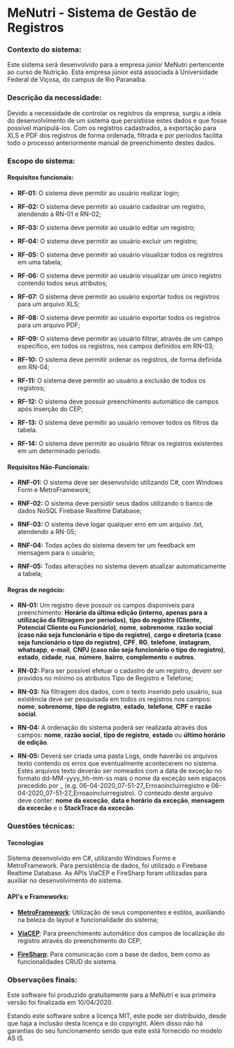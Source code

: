# MeNutri - Sistema de Gestão de Registros

### Contexto do sistema:
Este sistema será desenvolvido para a empresa júnior MeNutri pertencente ao curso de Nutrição. Esta empresa júnior está associada à Universidade Federal de Viçosa, do campus de Rio Paranaíba.

### Descrição da necessidade:
Devido a necessidade de controlar os registros da empresa, surgiu a ideia do desenvolvimento de um sistema que persistisse estes dados e que fosse possível manipulá-los. Com os registros cadastrados, a exportação para XLS e PDF dos registros de forma ordenada, filtrada e por períodos facilita todo o processo anteriormente manual de preenchimento destes dados.

### Escopo do sistema:

#### Requisitos funcionais:

- **RF-01:** O sistema deve permitir ao usuário realizar login;

- **RF-02:** O sistema deve permitir ao usuário cadastrar um registro, atendendo à RN-01 e RN-02;

- **RF-03:** O sistema deve permitir ao usuário editar um registro;

- **RF-04:** O sistema deve permitir ao usuário excluir um registro;

- **RF-05:** O sistema deve permitir ao usuário visualizar todos os registros em uma tabela;

- **RF-06:** O sistema deve permitir ao usuário visualizar um único registro contendo todos seus atributos;

- **RF-07:** O sistema deve permitir ao usuário exportar todos os registros para um arquivo XLS;

- **RF-08:** O sistema deve permitir ao usuário exportar todos os registros para um arquivo PDF;

- **RF-09:** O sistema deve permitir ao usuário filtrar, através de um campo específico, em todos os registros, nos campos definidos em RN-03;

- **RF-10:** O sistema deve permitir ordenar os registros, de forma definida em RN-04;

- **RF-11:** O sistema deve permitir ao usuário a exclusão de todos os registros;

- **RF-12:** O sistema deve possuir preenchimento automático de campos após inserção do CEP;

- **RF-13:** O sistema deve permitir ao usuário remover todos os filtros da tabela.

- **RF-14:** O sistema deve permitir ao usuário filtrar os registros existentes em um determinado período.

#### Requisitos Não-Funcionais:

- **RNF-01:** O sistema deve ser desenvolvido utilizando C#, com Windows Form e MetroFramework;

- **RNF-02:** O sistema deve persistir seus dados utilizando o banco de dados NoSQL Firebase Realtime Database;

- **RNF-03:** O sistema deve logar qualquer erro em um arquivo .txt, atendendo a RN-05;

- **RNF-04:** Todas ações do sistema devem ter um feedback em mensagem para o usuário;

- **RNF-05:** Todas alterações no sistema devem atualizar automaticamente a tabela;

#### Regras de negócio:

- **RN-01:** Um registro deve possuir os campos disponíveis para preenchimento: **Horário da última edição (interno, apenas para a utilização da filtragem por períodos)**, **tipo do registro (Cliente, Potencial Cliente ou Funcionário)**, **nome**, **sobrenome**, **razão social (caso não seja funcionário o tipo do registro)**, **cargo e diretoria (caso seja funcionário o tipo do registro)**, **CPF**, **RG**, **telefone**, **instagram**, **whatsapp**, **e-mail**, **CNPJ (caso não seja funcionário o tipo do registro)**, **estado**, **cidade**, **rua**, **número**, **bairro**, **complemento** e **outros**.

- **RN-02:** Para ser possível efetuar o cadastro de um registro, devem ser providos no mínimo os atributos Tipo de Registro e Telefone;

- **RN-03:** Na filtragem dos dados, com o texto inserido pelo usuário, sua existência deve ser pesquisada em todos os registros nos campos: **nome**, **sobrenome**, **tipo de registro**, **estado**, **telefone**, **CPF** e **razão social**.

- **RN-04:** A ordenação do sistema poderá ser realizada através dos campos: **nome**, **razão social**, **tipo de registro**, **estado** ou **último horário de edição**.

- **RN-05:** Deverá ser criada uma pasta Logs, onde haverão os arquivos texto contendo os erros que eventualmente acontecerem no sistema. Estes arquivos texto deverão ser nomeados com a data de exceção no formato dd-MM-yyyy_hh-mm-ss mais o nome da exceção sem espaços precedido por _ (e.g. 06-04-2020_07-51-27_Erroaoincluirregistro e 06-04-2020_07-51-27_Erroaoincluirregistro). O conteúdo deste arquivo deve conter: **nome da exceção**, **data e horário da exceção**, **mensagem da excecão** e o **StackTrace da excecão**.

### Questões técnicas:

#### Tecnologias
Sistema desenvolvido em C#, utilizando Windows Forms e MetroFramework. Para persistência de dados, foi utilizado o Firebase Realtime Database. As APIs ViaCEP e FireSharp foram utilizadas para auxiliar no desenvolvimento do sistema.

#### API's e Frameworks:

- **[MetroFramework](https://www.nuget.org/packages/Winform.Metroframework/)**: Utilização de seus componentes e estilos, auxiliando na beleza do layout e funcionalidade do sistema;

- **[ViaCEP](https://github.com/guibranco/ViaCEP)**: Para preenchimento automático dos campos de localização do registro através do preenchimento do CEP;

- **[FireSharp](https://github.com/ziyasal/FireSharp)**: Para comunicação com a base de dados, bem como as funcionalidades CRUD do sistema.

### Observações finais:

Este software foi produzido gratuitamente para a MeNutri e sua primeira versão foi finalizada em 10/04/2020.

Estando este software sobre a licença MIT, este pode ser distribuído, desde que haja a inclusão desta licença e do copyright. Além disso não há garantias do seu funcionamento sendo que este está fornecido no modelo AS IS.

